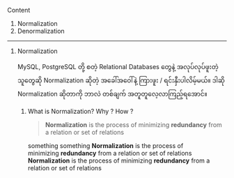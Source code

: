 
Content 
1. Normalization
2. Denormalization

------------------------------------------------------------------------

1. Normalization
   
   MySQL, PostgreSQL တို့ စတဲ့ Relational Databases တွေနဲ့ အလုပ်လုပ်ဖူးတဲ့ သူတွေဆို Normalization ဆိုတဲ့ အခေါ်အဝေါ်နဲ့ ကြားဖူး / ရင်းနှီးပါလိမ့်မယ်။ ဒါဆို Normalization ဆိုတာကို ဘာလဲ တစ်ချက် အတူတူလေ့လာကြည့်ရအောင်။
   
   1. What is Normalization? Why ? How ?
      
      > ****Normalization**** is the process of minimizing ****redundancy**** from a relation or set of relations
      
      something something  ****Normalization**** is the process of minimizing ****redundancy**** from a relation or set of relations ****Normalization**** is the process of minimizing ****redundancy**** from a relation or set of relations
      
      
   
   

